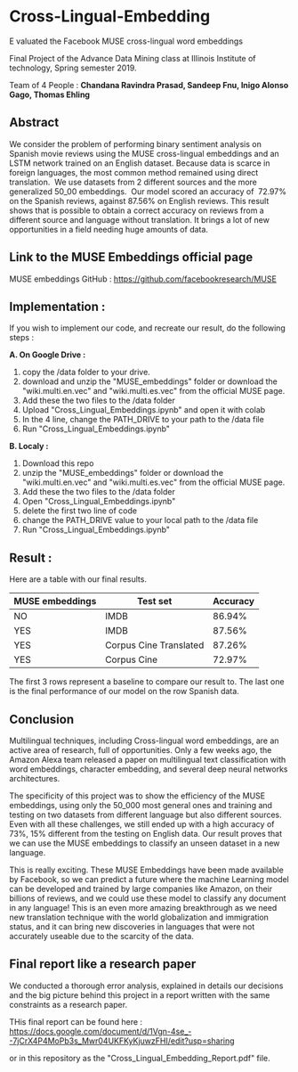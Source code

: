 # Cross-Lingual-Embedding
E​ valuated the Facebook MUSE cross-lingual word embeddings

Final Project of the Advance Data Mining class at Illinois Institute of technology, Spring semester 2019.

Team of 4 People : **Chandana Ravindra Prasad, Sandeep Fnu, Inigo Alonso Gago, Thomas Ehling**

## Abstract

We consider the problem of performing binary sentiment analysis on Spanish movie reviews using the MUSE
cross-lingual embeddings and an LSTM network trained on an English dataset. Because data is scarce in foreign
languages, the most common method remained using direct translation. ​ We use datasets from 2 different
sources and the more generalized 50_00 embeddings. ​ Our model scored an accuracy of ​ 72.97% on the
Spanish reviews, against 87.56% on English reviews. This result shows that is possible to obtain a
correct accuracy on reviews from a different source and language without translation. It brings a lot of
new opportunities in a field needing huge amounts of data.

## Link to the MUSE Embeddings official page
MUSE embeddings GitHub :
https://github.com/facebookresearch/MUSE

## Implementation :

If you wish to implement our code, and recreate our result, do the following steps :

**A. On Google Drive :**
  1. copy the /data folder to your drive.
  2. download and unzip the "MUSE_embeddings" folder or download the "wiki.multi.en.vec" and "wiki.multi.es.vec" from the official MUSE page.
  3. Add these the two files to the /data folder
  4. Upload "Cross_Lingual_Embeddings.ipynb" and open it with colab
  5. In the 4 line, change the PATH_DRIVE to your path to the /data file
  6. Run "Cross_Lingual_Embeddings.ipynb"

**B. Localy :**
  1. Download this repo
  2. unzip the "MUSE_embeddings" folder or download the "wiki.multi.en.vec" and "wiki.multi.es.vec" from the official MUSE page.
  3. Add these the two files to the /data folder
  4. Open "Cross_Lingual_Embeddings.ipynb"
  5. delete the first two line of code
  5. change the PATH_DRIVE value to your local path to the /data file
  6. Run "Cross_Lingual_Embeddings.ipynb"

## Result :

Here are a table with our final results.

| MUSE embeddings  |  Test set | Accuracy  |
|---|---|---|
| NO  | IMDB  | 86.94%  |
| YES  | IMDB  | 87.56%  |
| YES  | Corpus Cine Translated  |  87.26% |
| YES  |  Corpus Cine | 72.97%  |

The first 3 rows represent a baseline to compare our result to.
The last one is the final performance of our model on the row Spanish data.

## Conclusion

Multilingual techniques, including Cross-lingual word embeddings, are an active area of research, full of opportunities. Only a few weeks ago, the Amazon Alexa team released a paper on multilingual text classification with word embeddings, character embedding, and several deep neural networks architectures.

The specificity of this project was to show the efficiency of the MUSE embeddings, using only the 50_000 most general ones and training and testing on two datasets from different language but also different sources.  Even with all these challenges, we still ended up with a high accuracy of 73%, 15% different from the testing on English data. Our result proves that we can use the MUSE embeddings to classify an unseen dataset in a new language.
  
This is really exciting. These MUSE Embeddings have been made available by Facebook, so we can predict a future where the machine Learning model can be developed and trained by large companies like Amazon, on their billions of reviews, and we could use these model to classify any document in any language! This is an even more amazing breakthrough as we need new translation technique with the world globalization and immigration status, and it can bring new discoveries in languages that were not accurately useable due to the scarcity of the data.


## Final report like a research paper

We conducted a thorough error analysis, explained in details our decisions and the big picture behind this project in a report written with the same constraints as a research paper.

THis final report can be found here : https://docs.google.com/document/d/1Vgn-4se_--7jCrX4P4MoPb3s_Mwr04UKFKyKjuwzFHI/edit?usp=sharing

or in this repository as the "Cross_Lingual_Embedding_Report.pdf" file.


